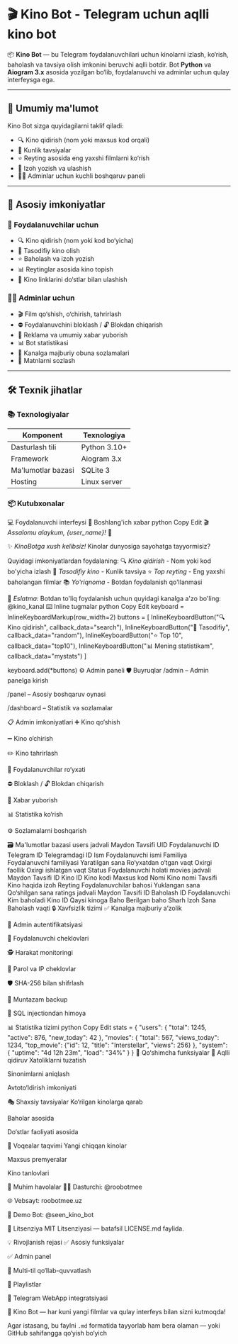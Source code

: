 # 🎬 Kino Bot - Telegram uchun aqlli kino bot

📦 **Kino Bot** — bu Telegram foydalanuvchilari uchun kinolarni izlash, ko‘rish, baholash va tavsiya olish imkonini beruvchi aqlli botdir. Bot **Python** va **Aiogram 3.x** asosida yozilgan bo‘lib, foydalanuvchi va adminlar uchun qulay interfeysga ega.

---

## 📌 Umumiy ma'lumot

Kino Bot sizga quyidagilarni taklif qiladi:
- 🔍 Kino qidirish (nom yoki maxsus kod orqali)
- 🎯 Kunlik tavsiyalar
- ⭐ Reyting asosida eng yaxshi filmlarni ko‘rish
- 📝 Izoh yozish va ulashish
- 👨‍💼 Adminlar uchun kuchli boshqaruv paneli

---

## 🌟 Asosiy imkoniyatlar

### 👤 Foydalanuvchilar uchun
- 🔍 Kino qidirish (nom yoki kod bo‘yicha)
- 🎲 Tasodifiy kino olish
- ⭐ Baholash va izoh yozish
- 📊 Reytinglar asosida kino topish
- 📎 Kino linklarini do‘stlar bilan ulashish

### 👨‍💼 Adminlar uchun
- 🎬 Film qo‘shish, o‘chirish, tahrirlash
- ⛔ Foydalanuvchini bloklash / 🔓 Blokdan chiqarish
- 📢 Reklama va umumiy xabar yuborish
- 📊 Bot statistikasi
- 📌 Kanalga majburiy obuna sozlamalari
- 📝 Matnlarni sozlash

---

## 🛠 Texnik jihatlar

### 📚 Texnologiyalar

| Komponent            | Texnologiya      |
|----------------------|------------------|
| Dasturlash tili      | Python 3.10+      |
| Framework            | Aiogram 3.x       |
| Ma'lumotlar bazasi   | SQLite 3          |
| Hosting              | Linux server      |

### 📦 Kutubxonalar
💻 Foydalanuvchi interfeysi
🚀 Boshlang'ich xabar
python
Copy
Edit
🎬 *Assalomu alaykum, {user_name}!* 🤖

✨ *KinoBotga xush kelibsiz!* Kinolar dunyosiga sayohatga tayyormisiz?

Quyidagi imkoniyatlardan foydalaning:
🔍 *Kino qidirish* - Nom yoki kod bo'yicha izlash
🎲 *Tasodifiy kino* - Kunlik tavsiya
⭐ *Top reyting* - Eng yaxshi baholangan filmlar
📚 *Yo'riqnoma* - Botdan foydalanish qo'llanmasi

📌 *Eslatma:* Botdan to'liq foydalanish uchun quyidagi kanalga a'zo bo'ling: @kino_kanal
⌨️ Inline tugmalar
python
Copy
Edit
keyboard = InlineKeyboardMarkup(row_width=2)
buttons = [
    InlineKeyboardButton("🔍 Kino qidirish", callback_data="search"),
    InlineKeyboardButton("🎲 Tasodifiy", callback_data="random"),
    InlineKeyboardButton("⭐ Top 10", callback_data="top10"),
    InlineKeyboardButton("📊 Mening statistikam", callback_data="mystats")
]

keyboard.add(*buttons)
⚙️ Admin paneli
🛡 Buyruqlar
/admin – Admin panelga kirish

/panel – Asosiy boshqaruv oynasi

/dashboard – Statistik va sozlamalar

📋 Admin imkoniyatlari
➕ Kino qo‘shish

➖ Kino o‘chirish

✏️ Kino tahrirlash

👥 Foydalanuvchilar ro‘yxati

⛔ Bloklash / 🔓 Blokdan chiqarish

📢 Xabar yuborish

📊 Statistika ko‘rish

⚙️ Sozlamalarni boshqarish

🗃️ Ma'lumotlar bazasi
users jadvali
Maydon	Tavsifi
UID	Foydalanuvchi ID
Telegram ID	Telegramdagi ID
Ism	Foydalanuvchi ismi
Familiya	Foydalanuvchi familiyasi
Yaratilgan sana	Ro‘yxatdan o‘tgan vaqt
Oxirgi faollik	Oxirgi ishlatgan vaqt
Status	Foydalanuvchi holati
movies jadvali
Maydon	Tavsifi
ID	Kino ID
Kino kodi	Maxsus kod
Nomi	Kino nomi
Tavsifi	Kino haqida izoh
Reyting	Foydalanuvchilar bahosi
Yuklangan sana	Qo‘shilgan sana
ratings jadvali
Maydon	Tavsifi
ID	Baholash ID
Foydalanuvchi	Kim baholadi
Kino ID	Qaysi kinoga
Baho	Berilgan baho
Sharh	Izoh
Sana	Baholash vaqti
🔒 Xavfsizlik tizimi
✅ Kanalga majburiy a’zolik

🔑 Admin autentifikatsiyasi

🚫 Foydalanuvchi cheklovlari

🕵️ Harakat monitoringi

🧩 Parol va IP cheklovlar

🛡 SHA-256 bilan shifrlash

💾 Muntazam backup

🔐 SQL injectiondan himoya

📊 Statistika tizimi
python
Copy
Edit
stats = {
    "users": {
        "total": 1245,
        "active": 876,
        "new_today": 42
    },
    "movies": {
        "total": 567,
        "views_today": 1234,
        "top_movie": {"id": 12, "title": "Interstellar", "views": 256}
    },
    "system": {
        "uptime": "4d 12h 23m",
        "load": "34%"
    }
}
🚀 Qo‘shimcha funksiyalar
🔎 Aqlli qidiruv
Xatoliklarni tuzatish

Sinonimlarni aniqlash

Avtoto‘ldirish imkoniyati

🎭 Shaxsiy tavsiyalar
Ko‘rilgan kinolarga qarab

Baholar asosida

Do‘stlar faoliyati asosida

📅 Voqealar taqvimi
Yangi chiqqan kinolar

Maxsus premyeralar

Kino tanlovlari

🔗 Muhim havolalar
👨‍💻 Dasturchi: @roobotmee

🌐 Vebsayt: roobotmee.uz

🤖 Demo Bot: @seen_kino_bot

📜 Litsenziya
MIT Litsenziyasi — batafsil LICENSE.md faylida.

💡 Rivojlanish rejasi
✅ Asosiy funksiyalar

✅ Admin panel

🔄 Multi-til qo‘llab-quvvatlash

🔄 Playlistlar

🔄 Telegram WebApp integratsiyasi

🎉 Kino Bot — har kuni yangi filmlar va qulay interfeys bilan sizni kutmoqda!



Agar istasang, bu faylni `.md` formatida tayyorlab ham bera olaman — yoki GitHub sahifangga qo‘yish bo‘yich
